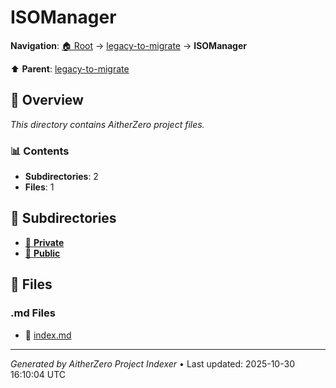 # ISOManager

**Navigation**: [🏠 Root](../../index.md) → [legacy-to-migrate](../index.md) → **ISOManager**

⬆️ **Parent**: [legacy-to-migrate](../index.md)

## 📖 Overview

*This directory contains AitherZero project files.*

### 📊 Contents

- **Subdirectories**: 2
- **Files**: 1

## 📁 Subdirectories

- [📂 **Private**](./Private/index.md)
- [📂 **Public**](./Public/index.md)

## 📄 Files

### .md Files

- 📝 [index.md](./index.md)

---

*Generated by AitherZero Project Indexer* • Last updated: 2025-10-30 16:10:04 UTC

